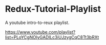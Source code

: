 # Redux-Tutorial-Playlist

A youtube intro-to-reux playlist.

https://www.youtube.com/playlist?list=PLoYCgNOIyGADILc3iUJzygCqC8Tt3bRXt
